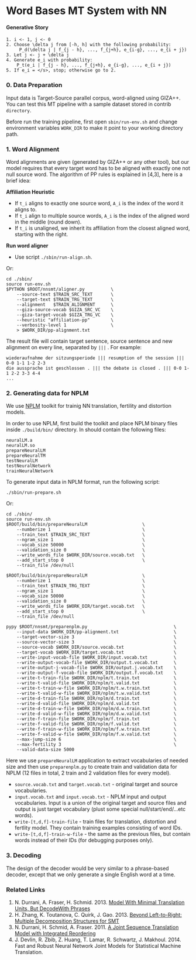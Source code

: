 Word Bases MT System with NN
============================

#### Generative Story

```
1. i <- 1, j <- 0
2. Choose \delta j from [-h, h] with the following probability:
	 P_d(\delta j | f_{j - h}, ..., f_{j+h}, e_{i-g}, ..., e_{i + j})
3. Let j <- j + \delta j
4. Generate e_i with probability:
    P_t(e_i | f_{j - h}, ..., f_{j+h}, e_{i-g}, ..., e_{i + j})
5. If e_i = </s>, stop; otherwise go to 2.
```

### 0. Data Preparation

Input data is Target-Source parallel corpus, word-aligned using GIZA++. You can test this MT pipeline with a sample dataset stored in contrib `directory`.

Before run the training pipeline, first open `sbin/run-env.sh` and change environment variables `WORK_DIR` to make it point to your working directory path.


### 1. Word Alignment

Word alignments are given (generated by GIZA++ or any other tool), but our model requires that every target word has to be aligned with exactly one not null source word. The algorithm of PP rules is explained in [4,3], here is a brief idea:

**Affiliation Heuristic**
* If `t_i` aligns to exactly one source word, `A_i` is the index of the word it aligns to.
* If `t_i` align to multiple source words, `A_i` is the index of the aligned word in the middle (round
down).
* If `t_i` is unaligned, we inherit its affiliation from the closest aligned word, starting with the right.

**Run word aligner**

* Use script `./sbin/run-align.sh`.

Or:

```
cd ./sbin/
source run-env.sh
$PYTHON $ROOT/nnsmt/aligner.py          \
    --source-text $TRAIN_SRC_TEXT       \
    --target-text $TRAIN_TRG_TEXT       \
    --alignment   $TRAIN_ALIGNMENT      \
    --giza-source-vocab $GIZA_SRC_VC    \
    --giza-target-vocab $GIZA_TRG_VC    \
    --heuristic "affiliation-pp"        \
    --verbosity-level 1                 \
    > $WORK_DIR/pp-alignment.txt
```

The result file will contain target sentence, source sentence and new alignment on every line, separated by ` ||| ` . For example:
```
wiederaufnahme der sitzungsperiode ||| resumption of the session ||| 0-0 1-1 1-2 2-3
die aussprache ist geschlossen . ||| the debate is closed . ||| 0-0 1-1 2-2 3-3 4-4
...
```


### 2. Generating data for NPLM

We use [NPLM](http://nlg.isi.edu/software/nplm/) toolkit for trainig NN translation, fertility and distortion models.

In order to use NPLM, first build the toolkit and place NPLM binary files inside `./build/bin/` directory. In should contain the following files:
```
neuralLM.a
neuralLM.so
prepareNeuralLM
prepareNeuralTM
testNeuralLM
testNeuralNetwork
trainNeuralNetwork
```

To generate input data in NPLM format, run the following script:

```
./sbin/run-prepare.sh
```

Or:

```
cd ./sbin/
source run-env.sh
$ROOT/build/bin/prepareNeuralLM                     \
    --numberize 1                                   \
    --train_text $TRAIN_SRC_TEXT                    \
    --ngram_size 1                                  \
    --vocab_size 50000                              \
    --validation_size 0                             \
    --write_words_file $WORK_DIR/source.vocab.txt   \
    --add_start_stop 0                              \
    --train_file /dev/null

$ROOT/build/bin/prepareNeuralLM                     \
    --numberize 1                                   \
    --train_text $TRAIN_TRG_TEXT                    \
    --ngram_size 1                                  \
    --vocab_size 50000                              \
    --validation_size 0                             \
    --write_words_file $WORK_DIR/target.vocab.txt   \
    --add_start_stop 0                              \
    --train_file /dev/null
    
pypy $ROOT/nnsmt/preparenplm.py                                 \
    --input-data $WORK_DIR/pp-alignment.txt                     \
    --target-vector-size 3                                      \
    --source-vector-size 3                                      \
    --source-vocab $WORK_DIR/source.vocab.txt                   \
    --target-vocab $WORK_DIR/target.vocab.txt                   \
    --write-input-vocab-file $WORK_DIR/input.vocab.txt          \
    --write-output-vocab-file $WORK_DIR/output.t.vocab.txt      \
    --write-output-j-vocab-file $WORK_DIR/output.j.vocab.txt    \
    --write-output-f-vocab-file $WORK_DIR/output.f.vocab.txt    \
    --write-t-train-file $WORK_DIR/nplm/t.train.txt             \
    --write-t-valid-file $WORK_DIR/nplm/t.valid.txt             \
    --write-t-train-w-file $WORK_DIR/nplm/t.w.train.txt         \
    --write-t-valid-w-file $WORK_DIR/nplm/t.w.valid.txt         \
    --write-d-train-file $WORK_DIR/nplm/d.train.txt             \
    --write-d-valid-file $WORK_DIR/nplm/d.valid.txt             \
    --write-d-train-w-file $WORK_DIR/nplm/d.w.train.txt         \
    --write-d-valid-w-file $WORK_DIR/nplm/d.w.valid.txt         \
    --write-f-train-file $WORK_DIR/nplm/f.train.txt             \
    --write-f-valid-file $WORK_DIR/nplm/f.valid.txt             \
    --write-f-train-w-file $WORK_DIR/nplm/f.w.train.txt         \
    --write-f-valid-w-file $WORK_DIR/nplm/f.w.valid.txt         \
    --max-jump-size 6                                           \
    --max-fertility 3                                           \
    --valid-data-size 5000
```

Here we use `prepareNeuralLM` application to extract vocabularies of needed size and then use `preparenplm.py` to create train and validation data for NPLM (12 files in total, 2 train and 2 validation files for every model).

* `source.vocab.txt` and `target.vocab.txt` - original target and source vocabularies.
* `input.vocab.txt` and `input.vocab.txt` - NPLM input and output vocabularies. Input is a union of the original target and source files and output is just target vocabulary (plust some special null/start/end/...etc words).
* `write-[t,d,f]-train-file` - train files for translation, distortion and fertlity model. They contain training examples consisting of word IDs. 
* `write-[t,d,f]-train-w-file` - the same as the previous files, but contain words instead of their IDs (for debugging purposes only).

### 3. Decoding

The design of the decoder would be very similar to a phrase-based decoder, except that we only generate a single English word at a time.

### Related Links

1. N. Durrani, A. Fraser, H. Schmid. 2013. [Model With Minimal Translation Units, But DecodeWith Phrases](http://www.cis.uni-muenchen.de/~fraser/pubs/durrani_naacl2013.pdf)
2. H. Zhang, K. Toutanova, C. Quirk, J. Gao. 2013. [Beyond Left-to-Right: Multiple Decomposition Structures for SMT](http://research.microsoft.com/en-us/um/people/jfgao/paper/2013/mtu.pdf)
3. N. Durrani, H. Schmid, A. Fraser. 2011. [A Joint Sequence Translation Model with Integrated Reordering](http://aclweb.org/anthology//P/P11/P11-1105.pdf)
4. J. Devlin, R. Zbib, Z. Huang, T. Lamar, R. Schwartz, J. Makhoul. 2014. Fast and Robust Neural Network Joint Models for Statistical Machine Translation.

